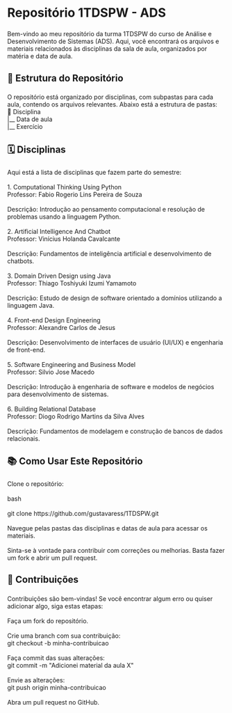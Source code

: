 <h1 align="left">Repositório 1TDSPW - ADS</h1>

###

<p align="left">Bem-vindo ao meu repositório da turma 1TDSPW do curso de Análise e Desenvolvimento de Sistemas (ADS). Aqui, você encontrará os arquivos e materiais relacionados às disciplinas da sala de aula, organizados por matéria e data de aula.</p>

###

<h2 align="left">📂 Estrutura do Repositório</h2>

###

<p align="left">O repositório está organizado por disciplinas, com subpastas para cada aula, contendo os arquivos relevantes. Abaixo está a estrutura de pastas:<br>📂 Disciplina<br>|__ Data de aula<br>|__ Exercício</p>

###

<h2 align="left">🗓 Disciplinas</h2>

###

<p align="left">Aqui está a lista de disciplinas que fazem parte do semestre:<br><br>1. Computational Thinking Using Python<br>Professor: Fabio Rogerio Lins Pereira de Souza<br><br>Descrição: Introdução ao pensamento computacional e resolução de problemas usando a linguagem Python.<br><br>2. Artificial Intelligence And Chatbot<br>Professor: Vinícius Holanda Cavalcante<br><br>Descrição: Fundamentos de inteligência artificial e desenvolvimento de chatbots.<br><br>3. Domain Driven Design using Java<br>Professor: Thiago Toshiyuki Izumi Yamamoto<br><br>Descrição: Estudo de design de software orientado a domínios utilizando a linguagem Java.<br><br>4. Front-end Design Engineering<br>Professor: Alexandre Carlos de Jesus<br><br>Descrição: Desenvolvimento de interfaces de usuário (UI/UX) e engenharia de front-end.<br><br>5. Software Engineering and Business Model<br>Professor: Silvio Jose Macedo<br><br>Descrição: Introdução à engenharia de software e modelos de negócios para desenvolvimento de sistemas.<br><br>6. Building Relational Database<br>Professor: Diogo Rodrigo Martins da Silva Alves<br><br>Descrição: Fundamentos de modelagem e construção de bancos de dados relacionais.</p>

###

<h2 align="left">📚 Como Usar Este Repositório</h2>

###

<p align="left">Clone o repositório:<br><br>bash<br><br>git clone https://github.com/gustavaress/1TDSPW.git<br><br>Navegue pelas pastas das disciplinas e datas de aula para acessar os materiais.<br><br>Sinta-se à vontade para contribuir com correções ou melhorias. Basta fazer um fork e abrir um pull request.</p>

###

<h2 align="left">🤝 Contribuições</h2>

###

<p align="left">Contribuições são bem-vindas! Se você encontrar algum erro ou quiser adicionar algo, siga estas etapas:<br><br>Faça um fork do repositório.<br><br>Crie uma branch com sua contribuição:<br>git checkout -b minha-contribuicao<br><br>Faça commit das suas alterações:<br>git commit -m "Adicionei material da aula X"<br><br>Envie as alterações:<br>git push origin minha-contribuicao<br><br>Abra um pull request no GitHub.</p>

###
